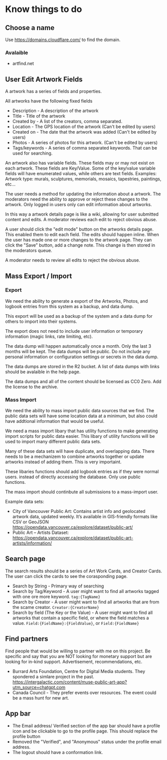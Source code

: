 # Know things to do

## Choose a name

Use https://domains.cloudflare.com/ to find the domain.

### Avalaible

- artfind.net

## User Edit Artwork Fields

A artwork has a series of fields and properties.

All artworks have the following fixed fields

- Description - A description of the artwork
- Title - Title of the artwork
- Created by - A list of the creators, comma separated.
- Location - The GPS location of the artwork (Can't be edited by users)
- Created on - The date that the artwork was added (Can't be edited by users)
- Photos - A series of photos for this artwork. (Can't be edited by users)
- Tags/keywords - A series of comma separated keywords. That can be used for searching.

An artwork also has variable fields. These fields may or may not exist on each artwork. These fields are Key/Value. Some of the key/value variable fields will have enumerated values, while others are text fields. Examples: Artwork type: murals, sculptures, memorials, mosaics, tapestries, paintings, etc...

The user needs a method for updating the information about a artwork. The moderators need the ability to approve or reject these changes to the artwork. Only logged in users only can edit information about artworks.

In this way a artwork details page is like a wiki, allowing for user submitted content and edits. A moderator reviews each edit to reject obvious abuse.

A user should click the "edit mode" button on the artworks details page. This enabled them to edit each field. The edits should happen inline. When the user has made one or more changes to the artwork page. They can click the "Save" button, add a change note. This change is then stored in the moderators queue.

A moderator needs to review all edits to reject the obvious abuse.

## Mass Export / Import
  
### Export

We need the ability to generate a export of the Artworks, Photos, and logbook entries from this system as a backup, and data dump.

This export will be used as a backup of the system and a data dump for others to import into their systems.

The export does not need to include user information or temporary information (magic links, rate limiting, etc).

The data dump will happen automatically once a month. Only the last 3 months will be kept. The data dumps will be public. Do not include any personal information or configuration settings or secrets in the data dump.

The data dumps are stored in the R2 bucket. A list of data dumps with links should be avalaible in the help page.

The data dumps and all of the content should be licensed as CC0 Zero. Add the license to the archive.

### Mass Import

We need the ability to mass import public data sources that we find. The public data sets will have some location data at a minimum, but also could have addtional information that would be useful.

We need a mass import libary that has utility functions to make generating import scripts for public data easier. This libary of utility functions will be used to import many different public data sets.

Many of these data sets will have duplicate, and overlapping data. There needs to be a mechanizem to combine artworks together or update artworks instead of adding them. This is very importaint.

These libaries functions should add logbook entries as if they were normal users. instead of directly accessing the database. Only use public functions.

The mass import should continbute all submissions to a mass-import user.

Example data sets:

- City of Vancouver Public Art: Contains artist info and geolocated artwork data, updated weekly. It’s available in GIS-friendly formats like CSV or GeoJSON https://opendata.vancouver.ca/explore/dataset/public-art/
- Public Art – Artists Dataset: https://opendata.vancouver.ca/explore/dataset/public-art-artists/information/

## Search page

The search results should be a series of Art Work Cards, and Creator Cards. The user can click the cards to see the corasponding page.

- Search by String - Primary way of searching
- Search by Tag/Keyword - A user might want to find all artworks tagged with one ore more keyword. `tag:{TagName}`
- Search by Creator - A user might want to find all artworks that are from the scame creator. `Creator:{CreatorName}`
- Search by field (The Key or the Value) - A user might want to find all artworks that contain a specific field, or where the field matches a value. `Field:{FieldName}:{FieldValue}`, or `Field:{FieldName}`

## Find partners

Find people that would be willing to partner with me on this project. Be specific and say that you are NOT looking for monetary support but are looking for in-kind support. Advertisement, recommendations, etc.

- Burrard Arts Foundation, Centre for Digital Media students. They spondered a simlare project in the past. https://intergalactic.com/content/muse-public-art-app?utm_source=chatgpt.com
- Canada Council - They prefer events over resources. The event could be a mass hunt for new art.

## App bar

- The Email address/ Verified section of the app bar should have a profile icon and be clickable to go to the profile page. This should replace the profile button
- Removed the "Verified", and "Anonymous" status under the profile email address.
- The logout should have a conformation link.
